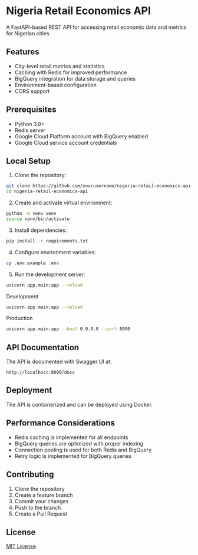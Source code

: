 # Nigeria Retail Economics API

A FastAPI-based REST API for accessing retail economic data and metrics for Nigerian cities.

## Features

- City-level retail metrics and statistics
- Caching with Redis for improved performance
- BigQuery integration for data storage and queries
- Environment-based configuration
- CORS support

## Prerequisites

- Python 3.8+
- Redis server
- Google Cloud Platform account with BigQuery enabled
- Google Cloud service account credentials

## Local Setup

1. Clone the repository:

```bash
git clone https://github.com/yourusername/nigeria-retail-economics-api.git
cd nigeria-retail-economics-api
```

2. Create and activate virtual environment:

```bash
python -m venv venv
source venv/bin/activate
```

3. Install dependencies:

```bash
pip install -r requirements.txt
```

4. Configure environment variables:

```bash
cp .env.example .env
```

5. Run the development server:

```bash
uvicorn app.main:app --reload
```

Development

```bash
uvicorn app.main:app --reload
```

Production

```bash
uvicorn app.main:app --host 0.0.0.0 --port 8000
```

## API Documentation

The API is documented with Swagger UI at:

`http://localhost:8000/docs`

## Deployment

The API is containerized and can be deployed using Docker.

## Performance Considerations

- Redis caching is implemented for all endpoints
- BigQuery queries are optimized with proper indexing
- Connection pooling is used for both Redis and BigQuery
- Retry logic is implemented for BigQuery queries

## Contributing

1. Clone the repository
2. Create a feature branch
3. Commit your changes
4. Push to the branch
5. Create a Pull Request

## License

[MIT License](LICENSE)

